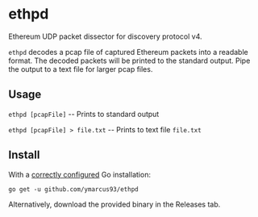 # ethpd
Ethereum UDP packet dissector for discovery protocol v4.

`ethpd` decodes a pcap file of captured Ethereum packets into a readable format.
The decoded packets will be printed to the standard output. Pipe the output to a text file for larger pcap files.

## Usage
`ethpd [pcapFile]` -- Prints to standard output

`ethpd [pcapFile] > file.txt` -- Prints to text file `file.txt`

## Install

With a [correctly configured](https://golang.org/doc/code.html#GOPATH) Go installation:

```
go get -u github.com/ymarcus93/ethpd
```

Alternatively, download the provided binary in the Releases tab.